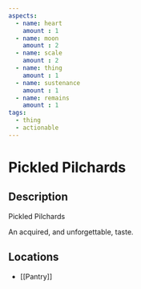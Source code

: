 ```yaml
---
aspects: 
  - name: heart
    amount : 1
  - name: moon
    amount : 2
  - name: scale
    amount : 2
  - name: thing
    amount : 1
  - name: sustenance
    amount : 1
  - name: remains
    amount : 1
tags:
  - thing
  - actionable
---
```


# Pickled Pilchards

## Description
Pickled Pilchards

An acquired, and unforgettable, taste.
## Locations
- [[Pantry]]